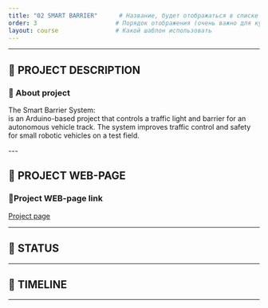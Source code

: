 ```yaml
---
title: "02 SMART BARRIER"      # Название, будет отображаться в списке
order: 3                      # Порядок отображения (очень важно для курса)
layout: course                # Какой шаблон использовать
---
```


---

## 📘 PROJECT DESCRIPTION

<div class="card">
  <h3>📘 About project </h3>
  <p>The Smart Barrier System:<br>
 is an Arduino-based project that controls a traffic light and barrier for an autonomous vehicle track. The system improves traffic control and safety for small robotic vehicles on a test field. </p>
</div>
---

## 🔗 PROJECT WEB-PAGE
<div class="card">
<h3>📘Project WEB-page link</h3>
    <a href="https://" class="button">Project page</a>
</div>

---

## 🚀 STATUS

---

## 📅 TIMELINE





---

